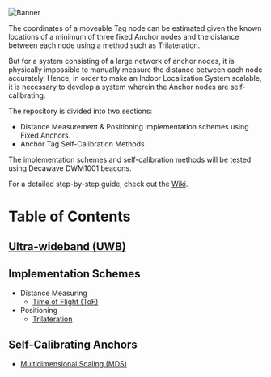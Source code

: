 ![Banner](https://github.com/jonathanrjpereira/UWB/blob/master/img/Banner.svg)

The coordinates of a moveable Tag node can be estimated given the known locations of a minimum of three fixed Anchor nodes and the distance between each node using a method such as Trilateration.

But for a system consisting of a large network of anchor nodes, it is physically impossible to manually measure the distance between each node accurately. Hence, in order to make an Indoor Localization System scalable, it is necessary to develop a system wherein the Anchor nodes are self-calibrating.

The repository is divided into two sections:
- Distance Measurement & Positioning implementation schemes using Fixed Anchors.
- Anchor Tag Self-Calibration Methods

The implementation schemes and self-calibration methods will be tested using Decawave DWM1001 beacons.

For a detailed step-by-step guide, check out the [Wiki](https://github.com/jonathanrjpereira/UWB/wiki).

# Table of Contents
## [Ultra-wideband (UWB)](https://github.com/jonathanrjpereira/UWB/wiki/Ultra-wideband-(UWB))
## Implementation Schemes
* Distance Measuring
  * [Time of Flight (ToF)](https://github.com/jonathanrjpereira/UWB/wiki/Time-of-Flight-(ToF))
* Positioning
  * [Trilateration](https://github.com/jonathanrjpereira/UWB/wiki/Trilateration)

## Self-Calibrating Anchors
* [Multidimensional Scaling (MDS)](https://github.com/jonathanrjpereira/UWB/wiki/Multidimensional-Scaling-(MDS))
